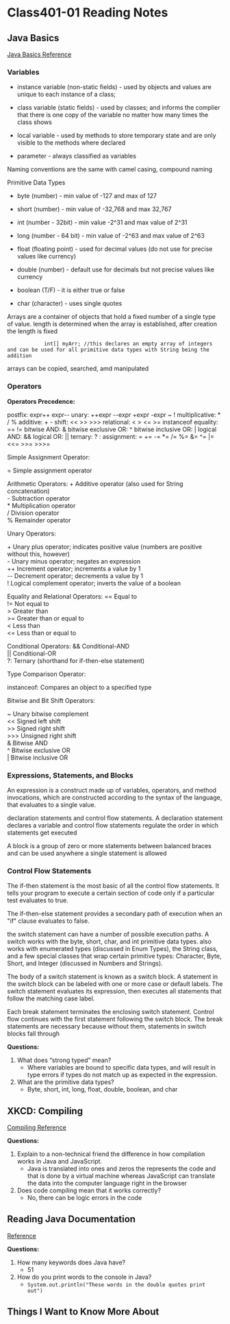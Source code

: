 # Class401-01 Reading Notes

## Java Basics

[Java Basics Reference](https://docs.oracle.com/javase/tutorial/java/nutsandbolts/index.html)

### Variables

* instance variable (non-static fields) - used by objects and values are unique to each instance of a class;

* class variable (static fields) - used by classes; and informs the complier that there is one copy of the variable no matter how many times the class shows

* local variable - used by methods to store temporary state and are only visible to the methods where declared

* parameter - always classified as variables

Naming conventions are the same with camel casing, compound naming

Primitive Data Types

* byte (number) - min value of -127 and max of 127

* short (number) - min value of -32,768 and max 32,767

* int (number - 32bit) - min value -2^31 and max value of 2^31

* long (number - 64 bit) - min value of -2^63 and max value of 2^63

* float (floating point) - used for decimal values (do not use for precise values like currency)

* double (number) - default use for decimals but not precise values like currency

* boolean (T/F) - it is either true or false

* char (character) - uses single quotes

Arrays are a container of objects that hold a fixed number of a single type of value. length is determined when the array is established, after creation the length is fixed

                int[] myArr; //this declares an empty array of integers and can be used for all primitive data types with String being the addition

arrays can be copied, searched, amd manipulated

### Operators

**Operators Precedence:**

postfix: expr++ expr--
unary: ++expr --expr +expr -expr ~ !
multiplicative: \* / %
additive: + -
shift: << >> >>>
relational: < > <= >= instanceof
equality: == !=
bitwise AND: &
bitwise exclusive OR: ^
bitwise inclusive OR: |
logical AND: &&
logical OR: ||
ternary: ? :
assignment: = += -= *= /= %= &= ^= |= <<= >>= >>>=

Simple Assignment Operator:

=       Simple assignment operator

Arithmetic Operators:
\+       Additive operator (also used for String concatenation)  
\-       Subtraction operator  
\*       Multiplication operator  
/       Division operator  
%       Remainder operator  

Unary Operators:

\+       Unary plus operator; indicates positive value (numbers are positive without this, however)  
\-       Unary minus operator; negates an expression  
++      Increment operator; increments a value by 1  
--      Decrement operator; decrements a value by 1  
!       Logical complement operator; inverts the value of a boolean  

Equality and Relational Operators:
==      Equal to  
!=      Not equal to  
\>       Greater than  
\>=      Greater than or equal to  
<       Less than  
<=      Less than or equal to  

Conditional Operators:
&&      Conditional-AND  
||      Conditional-OR  
?:      Ternary (shorthand for if-then-else statement)  

Type Comparison Operator:

instanceof: Compares an object to a specified type

Bitwise and Bit Shift Operators:

~       Unary bitwise complement  
<<      Signed left shift  
\>>      Signed right shift  
\>>>     Unsigned right shift  
&       Bitwise AND  
^       Bitwise exclusive OR  
|       Bitwise inclusive OR  

### Expressions, Statements, and Blocks

An expression is a construct made up of variables, operators, and method invocations, which are constructed according to the syntax of the language, that evaluates to a single value.

declaration statements and control flow statements. A declaration statement declares a variable and control flow statements regulate the order in which statements get executed

A block is a group of zero or more statements between balanced braces and can be used anywhere a single statement is allowed

### Control Flow Statements

The if-then statement is the most basic of all the control flow statements. It tells your program to execute a certain section of code only if a particular test evaluates to true.

The if-then-else statement provides a secondary path of execution when an "if" clause evaluates to false.

the switch statement can have a number of possible execution paths. A switch works with the byte, short, char, and int primitive data types. also works with enumerated types (discussed in Enum Types), the String class, and a few special classes that wrap certain primitive types: Character, Byte, Short, and Integer (discussed in Numbers and Strings).

The body of a switch statement is known as a switch block. A statement in the switch block can be labeled with one or more case or default labels. The switch statement evaluates its expression, then executes all statements that follow the matching case label.

Each break statement terminates the enclosing switch statement. Control flow continues with the first statement following the switch block. The break statements are necessary because without them, statements in switch blocks fall through

**Questions:**

1. What does “strong typed” mean?
    * Where variables are bound to specific data types, and will result in type errors if types do not match up as expected in the expression.
2. What are the primitive data types?
    * Byte, short, int, long, float, double, boolean, and char

## XKCD: Compiling

[Compiling Reference](https://www.reddit.com/r/explainlikeimfive/comments/233dq5/eli5_what_does_it_mean_to_compile_code/)

**Questions:**

1. Explain to a non-technical friend the difference in how compilation works in Java and JavaScript.
    * Java is translated into ones and zeros the represents the code and that is done by a virtual machine whereas JavaScript can translate the data into the computer language right in the browser
2. Does code compiling mean that it works correctly?
    * No, there can be logic errors in the code

## Reading Java Documentation

[Reference](https://www.dummies.com/category/articles/java-33602/)

**Questions:**

1. How many keywords does Java have?
    * 51
2. How do you print words to the console in Java?
    * `System.out.println("These words in the double quotes print out")`

## Things I Want to Know More About
